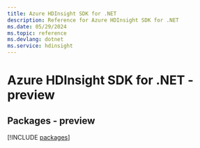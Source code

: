 ```yaml
---
title: Azure HDInsight SDK for .NET
description: Reference for Azure HDInsight SDK for .NET
ms.date: 05/29/2024
ms.topic: reference
ms.devlang: dotnet
ms.service: hdinsight
---
```

# Azure HDInsight SDK for .NET - preview
## Packages - preview
[!INCLUDE [packages](hdinsight-index.md)]